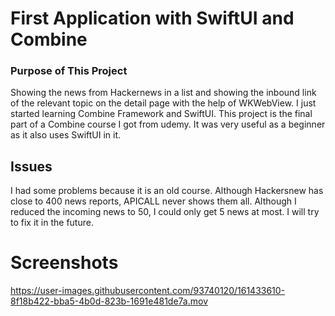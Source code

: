 # First Application with SwiftUI and Combine 

### Purpose of This Project

Showing the news from Hackernews in a list and showing the inbound link of the relevant topic on the detail page with the help of WKWebView.
I just started learning Combine Framework and SwiftUI. This project is the final part of a Combine course I got from udemy. It was very useful as a beginner as it also uses SwiftUI in it.

## Issues

I had some problems because it is an old course. Although Hackersnew has close to 400 news reports, APICALL never shows them all. Although I reduced the incoming news to 50, I could only get 5 news at most. I will try to fix it in the future.

# Screenshots


https://user-images.githubusercontent.com/93740120/161433610-8f18b422-bba5-4b0d-823b-1691e481de7a.mov

